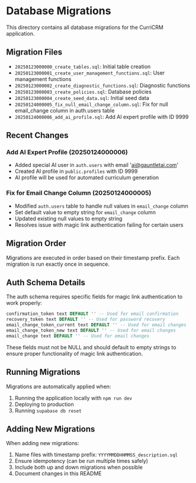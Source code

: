 # Database Migrations

This directory contains all database migrations for the CurriCRM application.

## Migration Files

- `20250123000000_create_tables.sql`: Initial table creation
- `20250123000001_create_user_management_functions.sql`: User management functions
- `20250123000002_create_diagnostic_functions.sql`: Diagnostic functions
- `20250123000003_create_policies.sql`: Database policies
- `20250123000004_create_seed_data.sql`: Initial seed data
- `20250124000005_fix_null_email_change_column.sql`: Fix for null email_change column in auth.users table
- `20250124000006_add_ai_profile.sql`: Add AI expert profile with ID 9999

## Recent Changes

### Add AI Expert Profile (20250124000006)
- Added special AI user in `auth.users` with email 'ai@gauntletai.com'
- Created AI profile in `public.profiles` with ID 9999
- AI profile will be used for automated curriculum generation

### Fix for Email Change Column (20250124000005)
- Modified `auth.users` table to handle null values in `email_change` column
- Set default value to empty string for `email_change` column
- Updated existing null values to empty string
- Resolves issue with magic link authentication failing for certain users

## Migration Order
Migrations are executed in order based on their timestamp prefix. Each migration is run exactly once in sequence.

## Auth Schema Details

The auth schema requires specific fields for magic link authentication to work properly:

```sql
confirmation_token text DEFAULT '' -- Used for email confirmation
recovery_token text DEFAULT '' -- Used for password recovery
email_change_token_current text DEFAULT '' -- Used for email changes
email_change_token_new text DEFAULT '' -- Used for email changes
email_change text DEFAULT '' -- Used for email changes
```

These fields must not be NULL and should default to empty strings to ensure proper functionality of magic link authentication.

## Running Migrations

Migrations are automatically applied when:
1. Running the application locally with `npm run dev`
2. Deploying to production
3. Running `supabase db reset`

## Adding New Migrations

When adding new migrations:
1. Name files with timestamp prefix: `YYYYMMDDHHMMSS_description.sql`
2. Ensure idempotency (can be run multiple times safely)
3. Include both up and down migrations when possible
4. Document changes in this README 